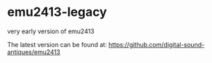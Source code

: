 # emu2413-legacy
very early version of emu2413

The latest version can be found at: https://github.com/digital-sound-antiques/emu2413
